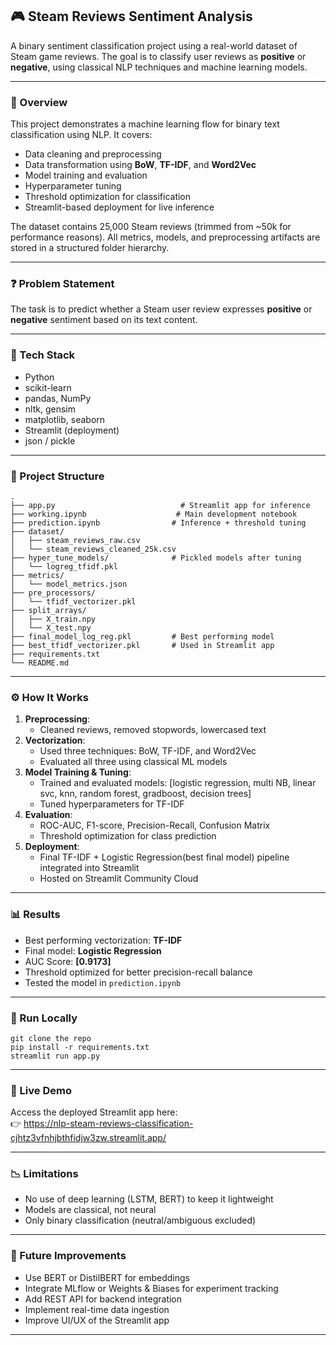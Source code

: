 ## 🎮 Steam Reviews Sentiment Analysis

A binary sentiment classification project using a real-world dataset of Steam game reviews. The goal is to classify user reviews as **positive** or **negative**, using classical NLP techniques and machine learning models.

---

### 📖 Overview
This project demonstrates a machine learning flow for binary text classification using NLP. It covers:
- Data cleaning and preprocessing
- Data transformation using **BoW**, **TF-IDF**, and **Word2Vec**
- Model training and evaluation
- Hyperparameter tuning
- Threshold optimization for classification
- Streamlit-based deployment for live inference

The dataset contains 25,000 Steam reviews (trimmed from ~50k for performance reasons). All metrics, models, and preprocessing artifacts are stored in a structured folder hierarchy.

---

### ❓ Problem Statement
The task is to predict whether a Steam user review expresses **positive** or **negative** sentiment based on its text content.

---

### 🧰 Tech Stack
- Python 
- scikit-learn
- pandas, NumPy
- nltk, gensim
- matplotlib, seaborn
- Streamlit (deployment)
- json / pickle 

---

### 📂 Project Structure
```
.
├── app.py                            # Streamlit app for inference
├── working.ipynb                    # Main development notebook
├── prediction.ipynb                # Inference + threshold tuning
├── dataset/
│   ├── steam_reviews_raw.csv
│   └── steam_reviews_cleaned_25k.csv
├── hyper_tune_models/              # Pickled models after tuning
│   └── logreg_tfidf.pkl
├── metrics/
│   └── model_metrics.json
├── pre_processors/
│   └── tfidf_vectorizer.pkl
├── split_arrays/
│   ├── X_train.npy
│   └── X_test.npy
├── final_model_log_reg.pkl         # Best performing model
├── best_tfidf_vectorizer.pkl       # Used in Streamlit app
├── requirements.txt
└── README.md
```

---

### ⚙️ How It Works
1. **Preprocessing**:
   - Cleaned reviews, removed stopwords, lowercased text
2. **Vectorization**:
   - Used three techniques: BoW, TF-IDF, and Word2Vec
   - Evaluated all three using classical ML models
3. **Model Training & Tuning**:
   - Trained and evaluated models: [logistic regression, multi NB, linear svc, knn, random forest, gradboost, decision trees]
   - Tuned hyperparameters for TF-IDF
4. **Evaluation**:
   - ROC-AUC, F1-score, Precision-Recall, Confusion Matrix
   - Threshold optimization for class prediction
5. **Deployment**:
   - Final TF-IDF + Logistic Regression(best final model) pipeline integrated into Streamlit
   - Hosted on Streamlit Community Cloud

---

### 📊 Results
- Best performing vectorization: **TF-IDF**
- Final model: **Logistic Regression**
- AUC Score: **[0.9173]**
- Threshold optimized for better precision-recall balance
- Tested the model in `prediction.ipynb`

---

### 🚀 Run Locally
```
git clone the repo
pip install -r requirements.txt
streamlit run app.py
```

---

### 🔗 Live Demo
Access the deployed Streamlit app here:  
👉 https://nlp-steam-reviews-classification-cjhtz3vfnhjbthfidjw3zw.streamlit.app/

---

### 📉 Limitations
- No use of deep learning (LSTM, BERT) to keep it lightweight
- Models are classical, not neural
- Only binary classification (neutral/ambiguous excluded)

---

### 🔮 Future Improvements
- Use BERT or DistilBERT for embeddings
- Integrate MLflow or Weights & Biases for experiment tracking
- Add REST API for backend integration
- Implement real-time data ingestion
- Improve UI/UX of the Streamlit app

---
